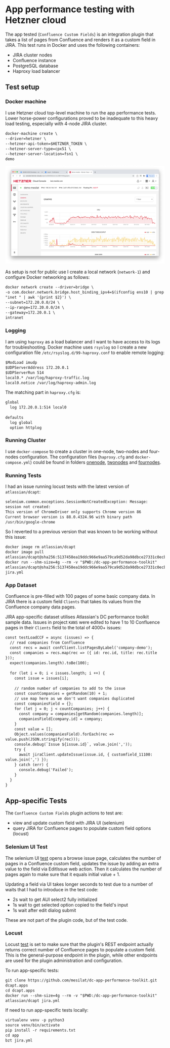 # App performance testing with Hetzner cloud

The app tested (`Confluence Custom Fields`) is an integration plugin that takes
a list of pages from Confluence and renders it as a custom field in JIRA. This
test runs in Docker and uses the following containers:

- JIRA cluster nodes
- Confluence instance
- PostgreSQL database
- Haproxy load balancer

## Test setup

### Docker machine

I use Hetzner cloud top-level machine to run the app performance tests. Lower
horse-power configurations proved to be inadequate to this heavy load testing,
especially with 4-node JIRA cluster.
```
docker-machine create \
--driver=hetzner \
--hetzner-api-token=$HETZNER_TOKEN \
--hetzner-server-type=cpx51 \
--hetzner-server-location=fsn1 \
demo
```
![Hetzner machine](https://github.com/mesilat/dc-app-performance-toolkit/blob/master/Screenshot%202021-01-23%20at%2000.25.39.png)

As setup is not for public use I create a local network (`network-1`)
and configure Docker networking as follows:
```
docker network create --driver=bridge \
-o com.docker.network.bridge.host_binding_ipv4=$(ifconfig ens10 | grep "inet " | awk '{print $2}') \
--subnet=172.20.0.0/24 \
--ip-range=172.20.0.0/24 \
--gateway=172.20.0.1 \
intranet
```

### Logging

I am using `haproxy` as a load balancer and I want to have access to its logs
for troubleshooting. Docker machine uses `rsyslog` so I create a new configuration
file `/etc/rsyslog.d/99-haproxy.conf` to enable remote logging:

```
$ModLoad imudp
$UDPServerAddress 172.20.0.1
$UDPServerRun 514
local0.* /var/log/haproxy-traffic.log
local0.notice /var/log/haproxy-admin.log
```
The matching part in `haproxy.cfg` is:
```
global
  log 172.20.0.1:514 local0

defaults
  log global
  option httplog
```

### Running Cluster

I use `docker-compose` to create a cluster in one-node, two-nodes and four-nodes
configuration. The configuration files (`haproxy.cfg` and `docker-compose.yml`)
could be found in folders [onenode](onenode), [twonodes](twonodes) and [fournodes](fournodes).

### Running Tests

I had an issue running locust tests with the latest version of `atlassian/dcapt`:
```
selenium.common.exceptions.SessionNotCreatedException: Message: session not created:
This version of ChromeDriver only supports Chrome version 86
Current browser version is 88.0.4324.96 with binary path /usr/bin/google-chrome      
```
So I reverted to a previous version that was known to be working without this issue:
```
docker image rm atlassian/dcapt
docker image pull atlassian/dcapt@sha256:5137458ea19ddc966e9aa579ca9d52da98dbce27331c0ecbba87631354b0c074
docker run --shm-size=4g --rm -v "$PWD:/dc-app-performance-toolkit" atlassian/dcapt@sha256:5137458ea19ddc966e9aa579ca9d52da98dbce27331c0ecbba87631354b0c074 jira.yml
```

### App Dataset

Confluence is pre-filled with 100 pages of some basic company data.
In JIRA there is a custom field `Clients` that takes its values from the Confluence
company data pages.

JIRA app-specific dataset utilises Atlassian's DC performance toolkit sample data.
Issues in project `KANS` were edited to have 1 to 10 Confluence pages in
their `Clients` field to the total of 4000+ issues:

```
const testLoadCCF = async (issues) => {
  // read companies from Confluence
  const recs = await confClient.listPagesByLabel('company-demo');
  const companies = recs.map(rec => ({ id: rec.id, title: rec.title }));
  expect(companies.length).toBe(100);

  for (let i = 0; i < issues.length; i ++) {
    const issue = issues[i];

    // random number of companies to add to the issue
    const countCompanies = getRandom(10) + 1;
    // use map here as we don't want companies duplicated
    const companiesField = {};
    for (let j = 0; j < countCompanies; j++) {
      const company = companies[getRandom(companies.length)];
      companiesField[company.id] = company;
    }
    const value = [];
    Object.values(companiesField).forEach(rec => value.push(JSON.stringify(rec)));
    console.debug(`Issue ${issue.id}`, value.join(','));
    try {
      await jiraClient.updateIssue(issue.id, { customfield_11100: value.join(',') });
    } catch (err) {
      console.debug('Failed');
    }
  }
}
```

## App-specific Tests

The `Confluence Custom Fields` plugin actions to test are:

- view and update custom field with JIRA UI (selenium)
- query JIRA for Confluence pages to populate custom field options (locust)

### Selenium UI Test

The selenium UI [test](app/extension/jira/extension_ui.py)
opens a browse issue page, calculates the number of pages
in a Confluence custom field, updates the issue by adding an extra value to the field
via EditIssue web action. Then it calculates the number of pages again to make
sure that it equals initial value + 1.

Updating a field via UI takes longer seconds to test due to a number of waits
that I had to introduce in the test code:

- 2s wait to get AUI select2 fully initialized
- 1s wait to get selected option copied to the field's input
- 1s wait after edit dialog submit

These are not part of the plugin code, but of the test code.

### Locust

Locust [test](app/extension/jira/extension_locust.py)
is set to make sure that the plugin's REST endpoint actually
returns correct number of Confluence pages to populate a custom field. This is
the general-purpose endpoint in the plugin, while other endpoints are used for
the plugin administration and configuration.

To run app-specific tests:
```
git clone https://github.com/mesilat/dc-app-performance-toolkit.git dcapt.apps
cd dcapt.apps
docker run --shm-size=4g --rm -v "$PWD:/dc-app-performance-toolkit" atlassian/dcapt jira.yml
```
If need to run app-specific tests locally:
```
virtualenv venv -p python3
source venv/bin/activate
pip install -r requirements.txt
cd app
bzt jira.yml
```
